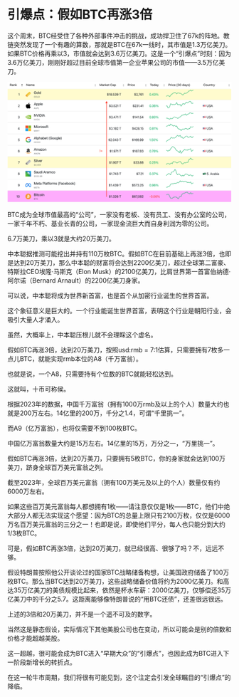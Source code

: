 # 引爆点：假如BTC再涨3倍

这个周末，BTC经受住了各种外部事件冲击的挑战，成功捍卫住了67k的阵地。教链突然发现了一个有趣的算数，那就是BTC在67k一线时，其市值是1.3万亿美刀。如果BTC价格再乘以3，市值就会达到3.6万亿美刀。这是一个“引爆点”时刻：因为3.6万亿美刀，刚刚好超过目前全球市值第一企业苹果公司的市值——3.5万亿美刀。

![](2024-10-27-A01.png)

BTC成为全球市值最高的“公司”，一家没有老板、没有员工、没有办公室的公司，一家千年不朽、基业长青的公司，一家现金流巨大而自身利润为零的公司。

6.7万美刀，乘以3就是大约20万美刀。

中本聪据推测可能挖出并持有110万枚BTC。假如BTC在目前基础上再涨3倍，也即是达到20万美刀，那么中本聪的财富将会达到2200亿美刀，超过全球第二富豪、特斯拉CEO埃隆·马斯克（Elon Musk）的2100亿美刀，比肩世界第一首富伯纳德·阿尔诺（Bernard Arnault）的2200亿美刀身家。

可以说，中本聪将成为世界新首富，也是首个从加密行业诞生的世界首富。

这个象征意义是巨大的。一个行业能诞生世界首富，表明这个行业是朝阳行业，会吸引大量人才涌入。

虽然，大概率上，中本聪压根儿就不会理睬这个虚名。

假如BTC再涨3倍，达到20万美刀，按照usd:rmb = 7:1估算，只需要拥有7枚多一点儿BTC，就能实现rmb本位的A8（千万富翁）。

也就是说，一个A8，只需要持有个位数的BTC就能轻松达到。

这就叫，十币可称侯。

根据2023年的数据，中国千万富翁（拥有1000万rmb及以上的个人）数量大约也就是200万左右。14亿里的200万，千分之1.4，可谓“千里挑一”。

而A9（亿万富翁），也将仅需要不到100枚BTC。

中国亿万富翁数量大约是15万左右。14亿里的15万，万分之一，“万里挑一”。

假如BTC再涨3倍，达到20万美刀，只要拥有5枚BTC，你的身家就会达到100万美刀，跻身全球百万美元富翁之列。

截至2023年，全球百万美元富翁（拥有100万美元及以上的个人）数量仅有约6000万左右。

如果这些百万美元富翁每人都想拥有1枚——请注意仅仅是1枚——BTC，他们中绝大部分人都无法实现这个愿望：因为BTC的总量上限只有2100万枚，仅仅是6000万名百万美元富翁的三分之一！也即是说，即使他们平分，每人也只能分到大约1/3枚BTC。

可是，假如BTC再涨3倍，达到20万美刀，就已经很高、很够了吗？不，远远不够。

假设特朗普按照他公开谈论过的国家BTC战略储备构想，让美国政府储备了100万枚BTC。那么当BTC达到20万美刀，这些战略储备价值将约为2000亿美刀。和高达35万亿美刀的美债规模比起来，依然是杯水车薪：2000亿美刀，仅够偿还35万亿美刀中的千分之5.7。这距离能够像特朗普说的“用BTC还债”，还差很远很远。

上述的3倍和20万美刀，并不是一个遥不可及的数字。

当然这是静态假设，实际情况下其他美股公司也在变动，所以可能会是别的倍数和价格才能超越美股。

这一超越，很可能会成为BTC进入“早期大众”的“引爆点”，也因此成为BTC进入下一阶段新增长的转折点。

在这一轮牛市周期，我们将很有可能见到，这个注定会引发全球瞩目的“引爆点”的降临。
